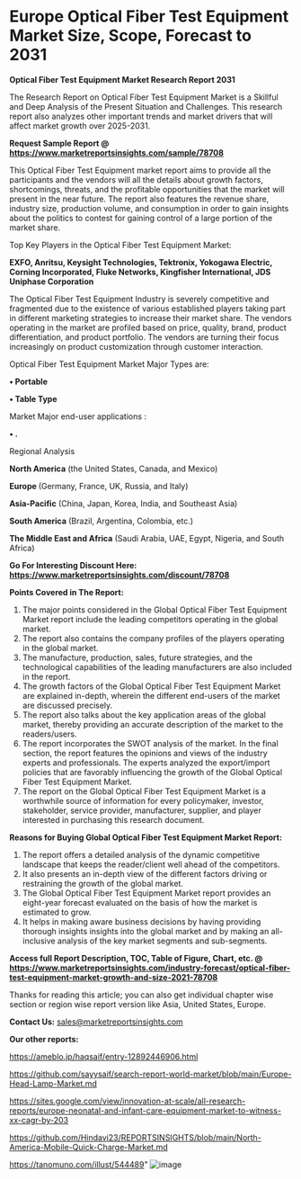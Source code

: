 # Europe Optical Fiber Test Equipment Market Size, Scope, Forecast to 2031

<strong>Optical Fiber Test Equipment Market Research Report 2031</strong>

The Research Report on Optical Fiber Test Equipment Market is a Skillful and Deep Analysis of the Present Situation and Challenges. This research report also analyzes other important trends and market drivers that will affect market growth over 2025-2031.

<strong>Request Sample Report @ <a href=https://www.marketreportsinsights.com/sample/78708>https://www.marketreportsinsights.com/sample/78708</a></strong>

This Optical Fiber Test Equipment market report aims to provide all the participants and the vendors will all the details about growth factors, shortcomings, threats, and the profitable opportunities that the market will present in the near future. The report also features the revenue share, industry size, production volume, and consumption in order to gain insights about the politics to contest for gaining control of a large portion of the market share.

Top Key Players in the Optical Fiber Test Equipment Market:

<strong>EXFO, Anritsu, Keysight Technologies, Tektronix, Yokogawa Electric, Corning Incorporated, Fluke Networks, Kingfisher International, JDS Uniphase Corporation</strong>

The Optical Fiber Test Equipment Industry is severely competitive and fragmented due to the existence of various established players taking part in different marketing strategies to increase their market share. The vendors operating in the market are profiled based on price, quality, brand, product differentiation, and product portfolio. The vendors are turning their focus increasingly on product customization through customer interaction.

Optical Fiber Test Equipment Market Major Types are:

<strong>• Portable

• Table Type</strong>

Market Major end-user applications :

<strong>• .</strong>

Regional Analysis

</u><strong><b>North America</b></strong> (the United States, Canada, and Mexico)

<strong><b>Europe </b></strong>(Germany, France, UK, Russia, and Italy)

<strong><b>Asia-Pacific</b></strong> (China, Japan, Korea, India, and Southeast Asia)

<strong><b>South America</b></strong> (Brazil, Argentina, Colombia, etc.)

<strong><b>The Middle East and Africa</b></strong> (Saudi Arabia, UAE, Egypt, Nigeria, and South Africa)

<strong>Go For Interesting Discount Here: <a href=https://www.marketreportsinsights.com/discount/78708>https://www.marketreportsinsights.com/discount/78708</a></strong>

<strong>Points Covered in The Report:</strong>
<ol>
  <li>The major points considered in the Global Optical Fiber Test Equipment Market report include the leading competitors operating in the global market.</li>
  <li>The report also contains the company profiles of the players operating in the global market.</li>
  <li>The manufacture, production, sales, future strategies, and the technological capabilities of the leading manufacturers are also included in the report.</li>
  <li>The growth factors of the Global Optical Fiber Test Equipment Market are explained in-depth, wherein the different end-users of the market are discussed precisely.</li>
  <li>The report also talks about the key application areas of the global market, thereby providing an accurate description of the market to the readers/users.</li>
  <li>The report incorporates the SWOT analysis of the market. In the final section, the report features the opinions and views of the industry experts and professionals. The experts analyzed the export/import policies that are favorably influencing the growth of the Global Optical Fiber Test Equipment Market.</li>
  <li>The report on the Global Optical Fiber Test Equipment Market is a worthwhile source of information for every policymaker, investor, stakeholder, service provider, manufacturer, supplier, and player interested in purchasing this research document.</li>
</ol>
<strong>Reasons for Buying Global Optical Fiber Test Equipment Market Report:</strong>

<ol>
  <li>The report offers a detailed analysis of the dynamic competitive landscape that keeps the reader/client well ahead of the competitors.</li>
  <li>It also presents an in-depth view of the different factors driving or restraining the growth of the global market.</li>
  <li>The Global Optical Fiber Test Equipment Market report provides an eight-year forecast evaluated on the basis of how the market is estimated to grow.</li>
  <li>It helps in making aware business decisions by having providing thorough insights insights into the global market and by making an all-inclusive analysis of the key market segments and sub-segments.</li>
</ol>
<strong>Access full Report Description, TOC, Table of Figure, Chart, etc. @ <a href=https://www.marketreportsinsights.com/industry-forecast/optical-fiber-test-equipment-market-growth-and-size-2021-78708>https://www.marketreportsinsights.com/industry-forecast/optical-fiber-test-equipment-market-growth-and-size-2021-78708</a></strong>


Thanks for reading this article; you can also get individual chapter wise section or region wise report version like Asia, United States, Europe.

<strong>Contact Us:</strong>
sales@marketreportsinsights.com

<strong>Our other reports:</strong>

<a href=https://ameblo.jp/haqsaif/entry-12892446906.html>https://ameblo.jp/haqsaif/entry-12892446906.html</a>

<a href=https://github.com/sayysaif/search-report-world-market/blob/main/Europe-Head-Lamp-Market.md>https://github.com/sayysaif/search-report-world-market/blob/main/Europe-Head-Lamp-Market.md</a>

<a href=https://sites.google.com/view/innovation-at-scale/all-research-reports/europe-neonatal-and-infant-care-equipment-market-to-witness-xx-cagr-by-203>https://sites.google.com/view/innovation-at-scale/all-research-reports/europe-neonatal-and-infant-care-equipment-market-to-witness-xx-cagr-by-203</a>

<a href=https://github.com/Hindavi23/REPORTSINSIGHTS/blob/main/North-America-Mobile-Quick-Charge-Market.md>https://github.com/Hindavi23/REPORTSINSIGHTS/blob/main/North-America-Mobile-Quick-Charge-Market.md</a>

<a href=https://tanomuno.com/illust/544489>https://tanomuno.com/illust/544489</a>"
![image](https://github.com/user-attachments/assets/669a0f2f-52bf-40e8-a709-736d391166d0)
